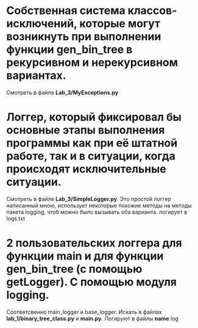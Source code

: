 # Собственная система классов-исключений, которые могут возникнуть при выполнении функции gen_bin_tree в рекурсивном и нерекурсивном вариантах.
 Смотреть в файле **Lab_3/MyExceptions.py**
# Логгер, который фиксировал бы основные этапы выполнения программы как при её штатной работе, так и в ситуации, когда происходят исключительные ситуации.
 Смотреть в файле **Lab_3/SimpleLogger.py**. Это простой логгер написанный мною, использует некоторые похожие методы на методы пакета logging, чтоб можно было вызывать оба варианта. логирует в logs.txt
# 2 пользовательских логгера для функции main и для функции gen_bin_tree  (c помощью getLogger). С помощью модуля logging. 
 Соответсвенно main_logger и base_logger. Искать в файлах **lab_1/binary_tree_class.py** и **main.py**. Логируют в файлы __name__.log
